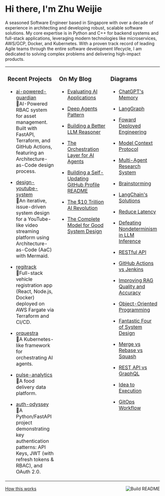 # Hi there, I'm Zhu Weijie

A seasoned Software Engineer based in Singapore with over a decade of experience in architecting and developing robust, scalable software solutions. My core expertise is in Python and C++ for backend systems and full-stack applications, leveraging modern technologies like microservices, AWS/GCP, Docker, and Kubernetes. With a proven track record of leading Agile teams through the entire software development lifecycle, I am dedicated to solving complex problems and delivering high-impact products.

<table>
<tr>
<td valign="top" width="33%">

### Recent Projects
<!-- recent_projects starts -->
* [ai-powered-guardian](https://github.com/zhu-weijie/ai-powered-guardian)<br/>🧮AI-Powered RBAC system for asset management. Built with FastAPI, Terraform, and GitHub Actions, featuring an Architecture-as-Code design process.

* [design-youtube-system](https://github.com/zhu-weijie/design-youtube-system)<br/>🧮An iterative, issue-driven system design for a YouTube-like video streaming platform using Architecture-as-Code (AaC) with Mermaid.

* [regitrack](https://github.com/zhu-weijie/regitrack)<br/>🧮Full-stack vehicle registration app (React, Node.js, Docker) deployed on AWS Fargate via Terraform and CI/CD.

* [orquestra](https://github.com/zhu-weijie/orquestra)<br/>🧮A Kubernetes-like framework for orchestrating AI agents.

* [pulse-analytics](https://github.com/zhu-weijie/pulse-analytics)<br/>🧮A food delivery data platform.

* [auth-odyssey](https://github.com/zhu-weijie/auth-odyssey)<br/>🧮A Python/FastAPI project demonstrating key authentication patterns: API Keys, JWT (with refresh tokens & RBAC), and OAuth 2.0.
<!-- recent_projects ends -->

</td>
<td valign="top" width="33%">

### On My Blog
<!-- blog starts -->
* [Evaluating AI Applications](https://zhu-weijie.github.io/posts/2025-09-12-evaluating-ai-applications/)

* [Deep Agents Pattern](https://zhu-weijie.github.io/posts/2025-09-10-deep-agents/)

* [Building a Better LLM Reasoner](https://zhu-weijie.github.io/posts/2025-09-10-llm-reasoner/)

* [The Orchestration Layer for AI Agents](https://zhu-weijie.github.io/posts/2025-09-01-the-orchestration-layer-for-ai-agents/)

* [Building a Self-Updating GitHub Profile README](https://zhu-weijie.github.io/posts/2025-08-31-building-a-self-updating-github-profile-readme/)

* [The $10 Trillion AI Revolution](https://zhu-weijie.github.io/posts/2025-08-31-the-ten-trillion-dollars-ai-revolution/)

* [The Complete Model for Good System Design](https://zhu-weijie.github.io/posts/2025-08-31-the-complete-model-for-good-system-design/)
<!-- blog ends -->

</td>
<td valign="top" width="33%">

### Diagrams
<!-- diagrams starts -->
* [ChatGPT's Memory](https://zhu-weijie.github.io/posts/2025-09-17-chatapt-memory/)

* [LangGraph](https://zhu-weijie.github.io/posts/2025-09-16-langgraph/)

* [Foward Deployed Engineering](https://zhu-weijie.github.io/posts/2025-09-16-fde/)

* [Model Context Protocol](https://zhu-weijie.github.io/posts/2025-09-16-mcp/)

* [Multi-Agent Research System](https://zhu-weijie.github.io/posts/2025-09-16-multi-agent-research-system/)

* [Brainstorming](https://zhu-weijie.github.io/posts/2025-09-12-brainstorming/)

* [LangChain's Solutions](https://zhu-weijie.github.io/posts/2025-09-12-langchain/)

* [Reduce Latency](https://zhu-weijie.github.io/posts/2025-09-11-reduce-latency/)

* [Defeating Nondeterminism in LLM Inference](https://zhu-weijie.github.io/posts/2025-09-11-non-determinism/)

* [RESTful API](https://zhu-weijie.github.io/posts/2025-09-10-rest-api/)

* [GitHub Actions vs Jenkins](https://zhu-weijie.github.io/posts/2025-09-10-github-actions-vs-jenkins/)

* [Improving RAG Quality and Accuracy](https://zhu-weijie.github.io/posts/2025-09-10-improving-rag/)

* [Object-Oriented Programming](https://zhu-weijie.github.io/posts/2025-09-10-oop/)

* [Fantastic Four of System Design](https://zhu-weijie.github.io/posts/2025-09-10-fantastic-four/)

* [Merge vs Rebase vs Squash](https://zhu-weijie.github.io/posts/2025-09-10-merge-rebase/)

* [REST API vs GraphQL](https://zhu-weijie.github.io/posts/2025-09-10-rest-vs-graphql/)

* [Idea to Execution](https://zhu-weijie.github.io/posts/2025-09-10-idea-to-execution/)

* [GitOps Workflow](https://zhu-weijie.github.io/posts/2025-09-10-gitops-workflow/)
<!-- diagrams ends -->

</td>
</tr>
</table>

<a href="https://github.com/zhu-weijie/zhu-weijie/actions"><img src="https://github.com/zhu-weijie/zhu-weijie/workflows/Build%20README/badge.svg" align="right" alt="Build README"></a><a href="https://zhu-weijie.github.io/posts/2025-08-31-building-a-self-updating-github-profile-readme/">How this works</a>
